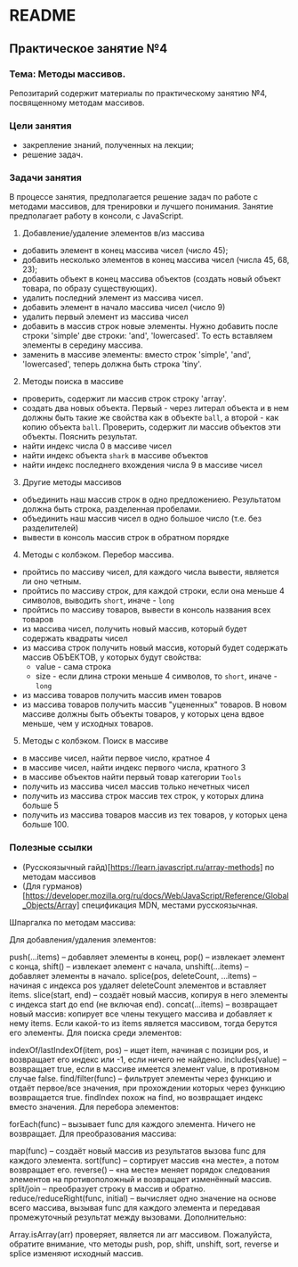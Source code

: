 # README

## Практическое занятие №4

### Тема: Методы массивов.

Репозитарий содержит материалы по практическому занятию №4, посвященному методам массивов.

### Цели занятия

- закрепление знаний, полученных на лекции;
- решение задач.

### Задачи занятия

В процессе занятия, предполагается решение задач по работе с методами массивов, для тренировки и лучшего понимания. Занятие предполагает работу в консоли, с JavaScript.

1. Добавление/удаление элементов в/из массива

- добавить элемент в конец массива чисел (число 45);
- добавить несколько элементов в конец массива чисел (числа 45, 68, 23);
- добавить объект в конец массива объектов (создать новый объект товара, по образу существующих).
- удалить последний элемент из массива чисел.
- добавить элемент в начало массива чисел (число 9)
- удалить первый элемент из массива чисел
- добавить в массив строк новые элементы. Нужно добавить после строки 'simple' две строки: 'and', 'lowercased'. То есть вставляем элементы в середину массива.
- заменить в массиве элементы: вместо строк 'simple', 'and', 'lowercased', теперь должна быть строка 'tiny'.

2. Методы поиска в массиве

- проверить, содержит ли массив строк строку 'array'.
- создать два новых объекта. Первый - через литерал объекта и в нем должны быть такие же свойства как в объекте `ball`, а второй - как копию объекта `ball`. Проверить, содержит ли массив объектов эти объекты. Пояснить результат.
- найти индекс числа 0 в массиве чисел
- найти индекс объекта `shark` в массиве объектов
- найти индекс последнего вхождения числа 9 в массиве чисел

3. Другие методы массивов

- объединить наш массив строк в одно предложениею. Результатом должна быть строка, разделенная пробелами.
- объединить наш массив чисел в одно большое число (т.е. без разделителей)
- вывести в консоль массив строк в обратном порядке

4. Методы с колбэком. Перебор массива.

- пройтись по массиву чисел, для каждого числа вывести, является ли оно четным.
- пройтись по массиву строк, для каждой строки, если она меньше 4 символов, выводить `short`, иначе - `long`
- пройтись по массиву товаров, вывести в консоль названия всех товаров
- из массива чисел, получить новый массив, который будет содержать квадраты чисел
- из массива строк получить новый массив, который будет содержать массив ОБЪЕКТОВ, у которых будут свойства:
  - value - сама строка
  - size - если длина строки меньше 4 символов, то `short`, иначе - `long`
- из массива товаров получить массив имен товаров
- из массива товаров получить массив "уцененных" товаров. В новом массиве должны быть объекты товаров, у которых цена вдвое меньше, чем у исходных товаров.

5. Методы с колбэком. Поиск в массиве

- в массиве чисел, найти первое число, кратное 4
- в массиве чисел, найти индекс первого числа, кратного 3
- в массиве объектов найти первый товар категории `Tools`
- получить из массива чисел массив только нечетных чисел
- получить из массива строк массив тех строк, у которых длина больше 5
- получить из массива товаров массив из тех товаров, у которых цена больше 100.

### Полезные ссылки

- (Русскоязычный гайд)[https://learn.javascript.ru/array-methods] по методам массивов
- (Для гурманов)[https://developer.mozilla.org/ru/docs/Web/JavaScript/Reference/Global_Objects/Array] спецификация MDN, местами русскоязычная.

Шпаргалка по методам массива:

Для добавления/удаления элементов:

push(...items) – добавляет элементы в конец,
pop() – извлекает элемент с конца,
shift() – извлекает элемент с начала,
unshift(...items) – добавляет элементы в начало.
splice(pos, deleteCount, ...items) – начиная с индекса pos удаляет deleteCount элементов и вставляет items.
slice(start, end) – создаёт новый массив, копируя в него элементы с индекса start до end (не включая end).
concat(...items) – возвращает новый массив: копирует все члены текущего массива и добавляет к нему items. Если какой-то из items является массивом, тогда берутся его элементы.
Для поиска среди элементов:

indexOf/lastIndexOf(item, pos) – ищет item, начиная с позиции pos, и возвращает его индекс или -1, если ничего не найдено.
includes(value) – возвращает true, если в массиве имеется элемент value, в противном случае false.
find/filter(func) – фильтрует элементы через функцию и отдаёт первое/все значения, при прохождении которых через функцию возвращается true.
findIndex похож на find, но возвращает индекс вместо значения.
Для перебора элементов:

forEach(func) – вызывает func для каждого элемента. Ничего не возвращает.
Для преобразования массива:

map(func) – создаёт новый массив из результатов вызова func для каждого элемента.
sort(func) – сортирует массив «на месте», а потом возвращает его.
reverse() – «на месте» меняет порядок следования элементов на противоположный и возвращает изменённый массив.
split/join – преобразует строку в массив и обратно.
reduce/reduceRight(func, initial) – вычисляет одно значение на основе всего массива, вызывая func для каждого элемента и передавая промежуточный результат между вызовами.
Дополнительно:

Array.isArray(arr) проверяет, является ли arr массивом.
Пожалуйста, обратите внимание, что методы push, pop, shift, unshift, sort, reverse и splice изменяют исходный массив.
